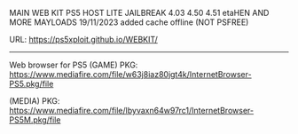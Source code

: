 MAIN WEB KIT PS5 HOST LITE JAILBREAK 4.03 4.50 4.51 etaHEN AND MORE MAYLOADS
19/11/2023 added cache offline  (NOT PSFREE)


URL: https://ps5xploit.github.io/WEBKIT/


----------------------------
Web browser for PS5 (GAME) PKG: https://www.mediafire.com/file/w63j8iaz80jgt4k/InternetBrowser-PS5.pkg/file

(MEDIA) PKG: https://www.mediafire.com/file/lbyvaxn64w97rc1/InternetBrowser-PS5M.pkg/file
